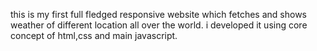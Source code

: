 this is my first full fledged responsive website which fetches and shows weather of different location all over the world.
i developed it using core concept of html,css and main javascript.
